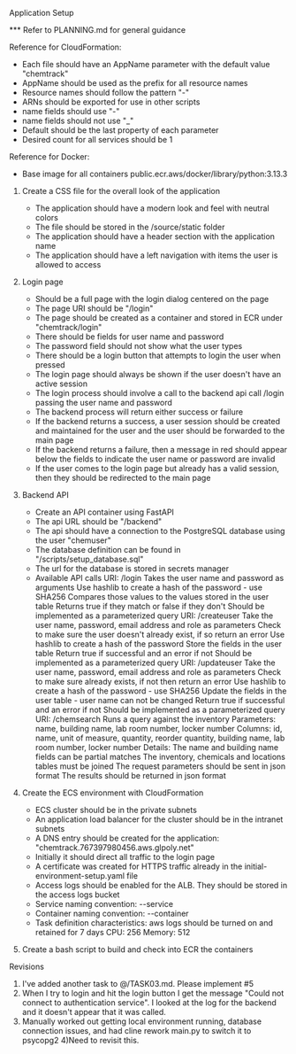 Application Setup

*** Refer to PLANNING.md for general guidance

Reference for CloudFormation:
- Each file should have an AppName parameter with the default value "chemtrack"
- AppName should be used as the prefix for all resource names
- Resource names should follow the pattern "<appname>-<resource type>"
- ARNs should be exported for use in other scripts
- name fields should use "-"
- name fields should not use "_"
- Default should be the last property of each parameter
- Desired count for all services should be 1

Reference for Docker:
- Base image for all containers public.ecr.aws/docker/library/python:3.13.3


1) Create a CSS file for the overall look of the application
    - The application should have a modern look and feel with neutral colors
    - The file should be stored in the /source/static folder
    - The application should have a header section with the application name
    - The application should have a left navigation with items the user is allowed to access

2) Login page
    - Should be a full page with the login dialog centered on the page
    - The page URI should be "/login"
    - The page should be created as a container and stored in ECR under "chemtrack/login"
    - There should be fields for user name and password
    - The password field should not show what the user types
    - There should be a login button that attempts to login the user when pressed
    - The login page should always be shown if the user doesn't have an active session
    - The login process should involve a call to the backend api call /login passing the user name and password
    - The backend process will return either success or failure
    - If the backend returns a success, a user session should be created and maintained for the user and the user should be forwarded to the main page
    - If the backend returns a failure, then a message in red should appear below the fields to indicate the user name or password are invalid
    - If the user comes to the login page but already has a valid session, then they should be redirected to the main page

3) Backend API
    - Create an API container using FastAPI
    - The api URL should be "/backend"
    - The api should have a connection to the PostgreSQL database using the user "chemuser"
    - The database definition can be found in "/scripts/setup_database.sql"
    - The url for the database is stored in secrets manager
    - Available API calls
        URI: /login
            Takes the user name and password as arguments
            Use hashlib to create a hash of the password
            - use SHA256
            Compares those values to the values stored in the user table
            Returns true if they match or false if they don't
            Should be implemented as a parameterized query
        URI: /createuser
            Take the user name, password, email address and role as parameters
            Check to make sure the user doesn't already exist, if so return an error
            Use hashlib to create a hash of the password
            Store the fields in the user table
            Return true if successful and an error if not
            Should be implemented as a parameterized query
        URI: /updateuser
            Take the user name, password, email address and role as parameters
            Check to make sure already exists, if not then return an error
            Use hashlib to create a hash of the password
            - use SHA256
            Update the fields in the user table
            - user name can not be changed
            Return true if successful and an error if not
            Should be implemented as a parameterized query
        URI: /chemsearch
            Runs a query against the inventory
            Parameters: name, building name, lab room number, locker number
            Columns: id, name, unit of measure, quantity, reorder quantity, building name, lab room number, locker number
            Details:
                The name and building name fields can be partial matches
                The inventory, chemicals and locations tables must be joined
                The request parameters should be sent in json format
                The results should be returned in json format

4) Create the ECS environment with CloudFormation
    - ECS cluster should be in the private subnets
    - An application load balancer for the cluster should be in the intranet subnets
    - A DNS entry should be created for the application: "chemtrack.767397980456.aws.glpoly.net"
    - Initially it should direct all traffic to the login page
    - A certificate was created for HTTPS traffic already in the initial-environment-setup.yaml file
    - Access logs should be enabled for the ALB.  They should be stored in the access logs bucket
    - Service naming convention: <appname>-<page name>-service
    - Container naming convention: <appname>-<page name>-container
    - Task definition characteristics:
                aws logs should be turned on and retained for 7 days
                CPU: 256
                Memory: 512

5) Create a bash script to build and check into ECR the containers


Revisions

1) I've added another task to @/TASK03.md.  Please implement #5
2) When I try to login and hit the login button I get the message "Could not connect to authentication service".  I looked at the log for the backend and it doesn't appear that it was called.
3) Manually worked out getting local environment running, database connection issues, and had cline rework main.py to switch it to psycopg2
4)Need to revisit this.
